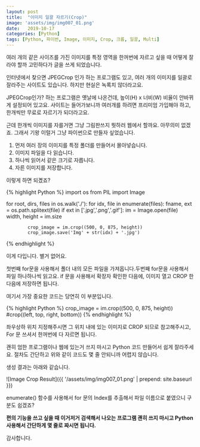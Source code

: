 ```yaml
---
layout: post
title:  "이미지 일괄 자르기(Crop)"
image: 'assets/img/img007_01.png'
date:   2019-10-17
categories: [Python]
tags: [Python, 파이썬, Image, 이미지, Crop, 크롭, 일괄, Multi]
---
```


여러 개의 같은 사이즈를 가진 이미지를 특정 영역을 한꺼번에 자르고 싶을 때 어떻게 잘라야 할까 고민하다가 글을 쓰게 되었습니다.

 

인터넷에서 찾으면 JPEGCrop 인가 하는 프로그램도 있고, 여러 개의 이미지를 일괄로 잘라주는 사이트도 있습니다. 하지만 현실은 녹록치 않더라고요.

 

JPEGCrop인가? 하는 프로그램은 옛날에 나온건데, 높이(H) x 너비(W) 비율이 안바뀌게 설정되어 있고요. 사이트는 들어가보니까 여러개를 하려면 프리미엄 가입해야 하고, 한개씩만 무료로 자르기가 되더라고요.

 

근데 한개씩 이미지를 자를거면 그냥 그림판쓰지 뭣하러 웹에서 할까요. 아무의미 없겠죠. 그래서 기왕 이럴거 그냥 파이썬으로 만들자 싶었습니다.

 

1. 먼저 여러 장의 이미지를 특정 폴더를 만들어서 몰아넣습니다.
2. 이미지 파일을 다 읽습니다.
3. 하나씩 읽어서 같은 크기로 자릅니다.
4. 자른 이미지를 저장합니다.

 

이렇게 하면 되곘죠?

 
{% highlight Python %}
import os
from PIL import Image

for root, dirs, files in os.walk('./'):
    for idx, file in enumerate(files):
        fname, ext = os.path.splitext(file)
        if ext in ['.jpg','.png','.gif']:
            im = Image.open(file)
            width, height = im.size
            
            crop_image = im.crop((500, 0, 875, height))
            crop_image.save('Img' + str(idx) + '.jpg')            
{% endhighlight %}

이게 다입니다. 별거 없어요.

 

첫번째 for문을 사용해서 폴더 내의 모든 파일을 가져옵니다.두번째 for문을 사용해서 파일 하나하나씩 읽고요. if 문을 사용해서 확장자 확인한 다음에, 이미지 열고 CROP 한 다음에 저장하면 됩니다.

 

여기서 가장 중요한 코드는 당연히 이 부분입니다.

 
{% highlight Python %}
crop_image = im.crop((500, 0, 875, height))
#crop((left, top, right, bottom))
{% endhighlight %}

좌우상하 위치 지정해주시면 그 위치 내에 있는 이미지로 CROP 되므로 참고해주시고, For 문 쓰셔서 한꺼번에 다 자르면 됩니다.

 

괜히 엄한 프로그램이나 웹에 있는거 쓰지 마시고 Python 코드 만들어서 쉽게 잘라주세요. 절차도 간단하고 위와 같이 코드도 몇 줄 안되니까 어렵지 않습니다.

 

생성 결과는 아래와 같습니다.

 
![Image Crop Result]({{ '/assets/img/img007_01.png' | prepend: site.baseurl }})


enumerate() 함수를 사용해서 for 문의 Index를 추출해서 파일 이름으로 붙였으니 구분도 쉽겠죠?

 

**편의 기능을 쓰고 싶을 때 이거저거 검색해서 나오는 프로그램 괜히 쓰지 마시고 Python 사용해서 간단하게 몇 줄로 짜시면 됩니다.**

 

감사합니다.
